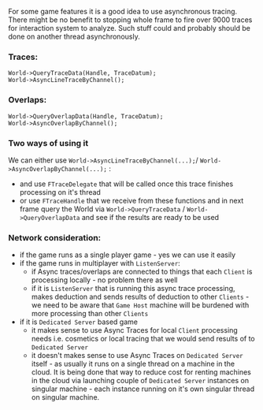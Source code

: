 For some game features it is a good idea to use asynchronous tracing. There might be no benefit to stopping whole frame to fire over 9000 traces for interaction system to analyze. Such stuff could and probably should be done on another thread asynchronously.

### Traces: 

`World->QueryTraceData(Handle, TraceDatum);`  
`World->AsyncLineTraceByChannel();`

### Overlaps:

`World->QueryOverlapData(Handle, TraceDatum);`  
`World->AsyncOverlapByChannel();`

### Two ways of using it
We can either use `World->AsyncLineTraceByChannel(...);`/ `World->AsyncOverlapByChannel(...);` :
 - and use `FTraceDelegate` that will be called once this trace finishes processing on it's thread
 - or use `FTraceHandle` that we receive from these functions and in next frame query the World via `World->QueryTraceData` / `World->QueryOverlapData` and see if the results are ready to be used


### Network consideration:
- if the game runs as a single player game - yes we can use it easily
- if the game runs in multiplayer with `ListenServer`:
	- if Async traces/overlaps are connected to things that each `Client` is processing locally - no problem there as well
	- if it is `ListenServer` that is running this async trace processing, makes deduction and sends results of deduction to other `Clients` - we need to be aware that `Game Host` machine will be burdened with more processing than other `Clients` 
- if it is `Dedicated Server` based game 
	- it makes sense to use Async Traces for local `Client` processing needs i.e. cosmetics or local tracing that we would send results of to `Dedicated Server` 
	- it doesn't makes sense to use Async Traces on `Dedicated Server` itself - as usually it runs on a single thread on a machine in the cloud. It is being done that way to reduce cost for renting machines in the cloud via launching couple of `Dedicated Server` instances on singular machine - each instance running on it's own singular thread on singular machine.